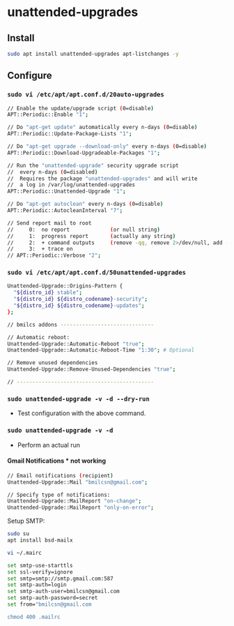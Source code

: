 # unattended-upgrades

## Install

```sh
sudo apt install unattended-upgrades apt-listchanges -y
```

## Configure

### `sudo vi /etc/apt/apt.conf.d/20auto-upgrades`

```sh
// Enable the update/upgrade script (0=disable)
APT::Periodic::Enable "1";

// Do "apt-get update" automatically every n-days (0=disable)
APT::Periodic::Update-Package-Lists "1";

// Do "apt-get upgrade --download-only" every n-days (0=disable)
APT::Periodic::Download-Upgradeable-Packages "1";

// Run the "unattended-upgrade" security upgrade script
//  every n-days (0=disabled)
//  Requires the package "unattended-upgrades" and will write
//  a log in /var/log/unattended-upgrades
APT::Periodic::Unattended-Upgrade "1";

// Do "apt-get autoclean" every n-days (0=disable)
APT::Periodic::AutocleanInterval "7";

// Send report mail to root
//     0:  no report             (or null string)
//     1:  progress report       (actually any string)
//     2:  + command outputs     (remove -qq, remove 2>/dev/null, add -d)
//     3:  + trace on
// APT::Periodic::Verbose "2";
```

### `sudo vi /etc/apt/apt.conf.d/50unattended-upgrades`

```sh
Unattended-Upgrade::Origins-Pattern {
  "${distro_id} stable";
  "${distro_id} ${distro_codename}-security";
  "${distro_id} ${distro_codename}-updates";
};

// bmilcs addons ------------------------------

// Automatic reboot:
Unattended-Upgrade::Automatic-Reboot "true";
Unattended-Upgrade::Automatic-Reboot-Time "1:30"; # Optional

// Remove unused dependencies
Unattended-Upgrade::Remove-Unused-Dependencies "true";

// --------------------------------------------
```

### `sudo unattended-upgrade -v -d --dry-run`

- Test configuration with the above command.

### `sudo unattended-upgrade -v -d`

- Perform an actual run

#### Gmail Notifications \* not working

```sh
// Email notifications (recipient)
Unattended-Upgrade::Mail "bmilcsn@gmail.com";

// Specify type of notifications:
Unattended-Upgrade::MailReport "on-change";
Unattended-Upgrade::MailReport "only-on-error";
```

Setup SMTP:

```sh
sudo su
apt install bsd-mailx

vi ~/.mairc

set smtp-use-starttls
set ssl-verify=ignore
set smtp=smtp://smtp.gmail.com:587
set smtp-auth=login
set smtp-auth-user=bmilcsn@gmail.com
set smtp-auth-password=secret
set from="bmilcsn@gmail.com

chmod 400 .mailrc
```
